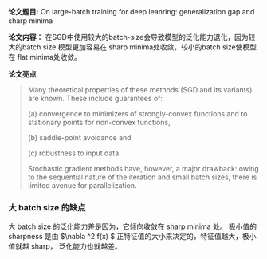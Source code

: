 **论文题目:** On large-batch training for deep leanring: generalization gap and sharp minima

**论文内容：** 在SGD中使用较大的batch-size会导致模型的泛化能力退化，因为较大的batch size 模型更加容易在 sharp minima处收敛，较小的batch size使模型在 flat minima处收敛。

**论文亮点**

> Many theoretical properties of these methods (SGD and its variants) are known. These include guarantees of: 
>
> (a) convergence to minimizers of strongly-convex functions and to stationary points for non-convex functions, 
>
> (b) saddle-point avoidance and 
>
> (c) robustness to input data. 
>
>  
>
> Stochastic gradient methods have, however, a major drawback: owing to the sequential nature of the iteration and small batch sizes, there is limited avenue for parallelization.



### 大 batch size 的缺点

大 batch size 的泛化能力差是因为，它倾向收敛在 sharp minima 处。 极小值的 sharpness 是由 $\nabla ^2 f(x) $ 正特征值的大小来决定的，特征值越大，极小值就越 sharp， 泛化能力也就越差。